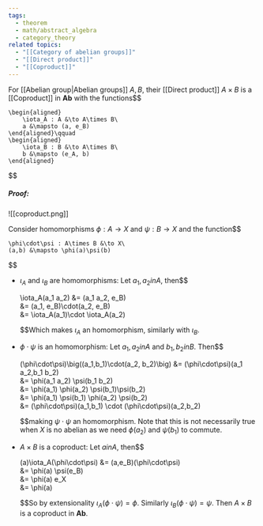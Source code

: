 ```yaml
---
tags:
  - theorem
  - math/abstract_algebra
  - category_theory
related topics:
  - "[[Category of abelian groups]]"
  - "[[Direct product]]"
  - "[[Coproduct]]"
---
```

For [[Abelian group|Abelian groups]] $A,B$, their [[Direct product]] $A\times B$ is a [[Coproduct]] in $\mathbf{Ab}$ with the functions$$

	\begin{aligned}
		\iota_A : A &\to A\times B\
		a &\mapsto (a, e_B)
	\end{aligned}\qquad
	\begin{aligned}
		\iota_B : B &\to A\times B\
		b &\mapsto (e_A, b)
	\end{aligned}

$$
##### Proof:
![[coproduct.png]]

Consider homomorphisms $\phi: A \to X$ and $\psi: B\to X$ and the function$$

	\phi\cdot\psi : A\times B &\to X\
    (a,b) &\mapsto \phi(a)\psi(b)

$$

- $\iota_A$ and $\iota_B$ are homomorphisms:
  Let $a_1,a_2 in A$, then$$
  
    \iota_A(a_1 a_2)
    &= (a_1 a_2, e_B)\
    &= (a_1, e_B)\cdot(a_2, e_B)\
    &= \iota_A(a_1)\cdot \iota_A(a_2)
  
  $$Which makes $\iota_A$ an homomorphism, similarly with $\iota_B$.
- $\phi\cdot\psi$ is an homomorphism:
  Let $a_1,a_2 in A$ and $b_1, b_2 in B$. Then$$
  
    (\phi\cdot\psi)\big((a_1,b_1)\cdot(a_2, b_2)\big)
    &= (\phi\cdot\psi)(a_1 a_2,b_1 b_2)\
    &= \phi(a_1 a_2) \psi(b_1 b_2)\
    &= \phi(a_1) \phi(a_2) \psi(b_1)\psi(b_2)\
    &= \phi(a_1) \psi(b_1) \phi(a_2) \psi(b_2)\
    &= (\phi\cdot\psi)(a_1,b_1) \cdot (\phi\cdot\psi)(a_2,b_2)
  
  $$making $\psi\cdot\psi$ an homomorphism. Note that this is not necessarily true when $X$ is no abelian as we need $\phi(a_2)$ and $\psi(b_1)$ to commute.
- $A\times B$ is a coproduct:
  Let $a in A$, then$$
  
    (a)\iota_A(\phi\cdot\psi)
    &= (a,e_B)(\phi\cdot\psi)\
    &= \phi(a) \psi(e_B)\
    &= \phi(a) e_X\
    &= \phi(a)
  
  $$So by extensionality $\iota_A(\phi\cdot\psi) = \phi$. Similarly $\iota_B(\phi\cdot\psi) = \psi$.
Then $A\times B$ is a coproduct in $\mathbf{Ab}$.

